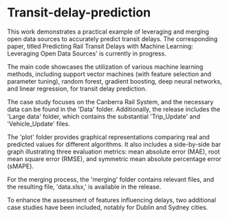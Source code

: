 # Transit-delay-prediction


This work demonstrates a practical example of leveraging and merging open data sources to accurately predict transit delays. The corresponding paper, titled Predicting Rail Transit Delays with Machine Learning: Leveraging Open Data Sources' is currently in progress.

The main code showcases the utilization of various machine learning methods, including support vector machines (with feature selection and parameter tuning), random forest, gradient boosting, deep neural networks, and linear regression, for transit delay prediction.

The case study focuses on the Canberra Rail System, and the necessary data can be found in the 'Data' folder. Additionally, the release includes the 'Large data' folder, which contains the substantial 'Trip_Update' and 'Vehicle_Update' files.

The 'plot' folder provides graphical representations comparing real and predicted values for different algorithms. It also includes a side-by-side bar graph illustrating three evaluation metrics: mean absolute error (MAE), root mean square error (RMSE), and symmetric mean absolute percentage error (sMAPE).

For the merging process, the 'merging' folder contains relevant files, and the resulting file, 'data.xlsx,' is available in the release.

To enhance the assessment of features influencing delays, two additional case studies have been included, notably for Dublin and Sydney cities.
